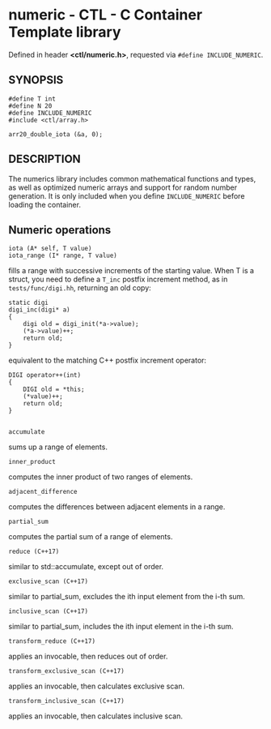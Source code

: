 # numeric - CTL - C Container Template library

Defined in header **<ctl/numeric.h>**, requested via `#define INCLUDE_NUMERIC`.

## SYNOPSIS

    #define T int
    #define N 20
    #define INCLUDE_NUMERIC
    #include <ctl/array.h>

    arr20_double_iota (&a, 0);

## DESCRIPTION

The numerics library includes common mathematical functions and types, as
well as optimized numeric arrays and support for random number generation.
It is only included when you define `INCLUDE_NUMERIC` before loading the container.

## Numeric operations

    iota (A* self, T value)
    iota_range (I* range, T value)
 
fills a range with successive increments of the starting value. When T is a
struct, you need to define a `T_inc` postfix increment method, as in `tests/func/digi.hh`,
returning an old copy:

    static digi
    digi_inc(digi* a)
    {
        digi old = digi_init(*a->value);
        (*a->value)++;
        return old;
    }

equivalent to the matching C++ postfix increment operator:

    DIGI operator++(int)
    {
        DIGI old = *this;
        (*value)++;
        return old;
    }


    accumulate
 
sums up a range of elements.

    inner_product
 
computes the inner product of two ranges of elements.

    adjacent_difference
 
computes the differences between adjacent elements in a range.

    partial_sum
 
computes the partial sum of a range of elements.

    reduce (C++17)
 
similar to std::accumulate, except out of order.

    exclusive_scan (C++17)
 
similar to partial_sum, excludes the ith input element from the i-th sum.

    inclusive_scan (C++17)
 
similar to partial_sum, includes the ith input element in the i-th sum.

    transform_reduce (C++17)
 
applies an invocable, then reduces out of order.

    transform_exclusive_scan (C++17)
 
applies an invocable, then calculates exclusive scan.

    transform_inclusive_scan (C++17)
 
applies an invocable, then calculates inclusive scan.
